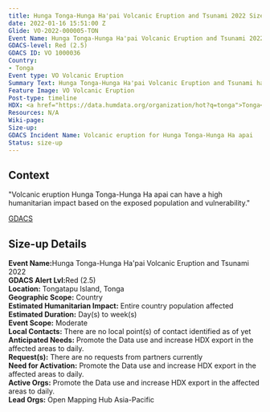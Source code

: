 ```yaml
---
title: Hunga Tonga-Hunga Ha'pai Volcanic Eruption and Tsunami 2022 Size-up
date: 2022-01-16 15:51:00 Z
Glide: VO-2022-000005-TON
Event Name: Hunga Tonga-Hunga Ha'pai Volcanic Eruption and Tsunami 2022
GDACS-level: Red (2.5)
GDACS ID: VO 1000036
Country:
- Tonga
Event type: VO Volcanic Eruption
Summary Text: Hunga Tonga-Hunga Ha'pai Volcanic Eruption and Tsunami has been sized-up.
Feature Image: VO Volcanic Eruption
Post-type: timeline
HDX: <a href="https://data.humdata.org/organization/hot?q=tonga">Tonga</a>
Resources: N/A
Wiki-page: 
Size-up: 
GDACS Incident Name: Volcanic eruption for Hunga Tonga-Hunga Ha apai
Status: size-up
---
```


<h2>Context</h2>

"Volcanic eruption Hunga Tonga-Hunga Ha apai can have a high humanitarian impact based on the exposed population and vulnerability."

<a href="https://www.gdacs.org/report.aspx?eventid=1000036&episodeid=5&eventtype=VO" target="_blank">GDACS</a>

<h2>Size-up Details</h2>

<strong>Event Name:</strong>Hunga Tonga-Hunga Ha'pai Volcanic Eruption and Tsunami 2022<br>
<strong>GDACS Alert Lvl:</strong>Red (2.5)<br>
<strong>Location:</strong> Tongatapu Island, Tonga<br>
<strong>Geographic Scope:</strong> Country<br>
<strong>Estimated Humanitarian Impact:</strong> Entire country population affected<br>
<strong>Estimated Duration:</strong> Day(s) to week(s)<br>
<strong>Event Scope:</strong> Moderate<br>
<strong>Local Contacts:</strong> There are no local point(s) of contact identified as of yet<br>
<strong>Anticipated Needs:</strong> Promote the Data use and increase HDX export in the affected areas to daily. <br>
<strong>Request(s):</strong> There are no requests from partners currently<br>
<strong>Need for Activation:</strong> Promote the Data use and increase HDX export in the affected areas to daily.<br>
<strong>Active Orgs:</strong> Promote the Data use and increase HDX export in the affected areas to daily.<br>
<strong>Lead Orgs:</strong> Open Mapping Hub Asia-Pacific<br>
